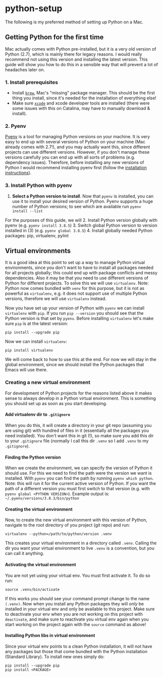 # python-setup
The following is my preferred method of setting up Python on a Mac.

## Getting Python for the first time
Mac actually comes with Python pre-installed, but it is a very old version of Python (2.7), which is mainly there for legacy reasons. I would really recommend not using this version and installing the latest version. This guide will show you how to do this in a sensible way that will prevent a lot of headaches later on.

### 1. Install prerequisites
* Install [`brew`](https://brew.sh/), Mac's "missing" package manager. This should be the first thing you install, since it's needed for the installation of everything else!
* Make sure [`xcode`](https://en.wikipedia.org/wiki/Xcode) and xcode developer tools are installed (there were some issues with this on Catalina, may have to manually download & install).

### 2. Pyenv
[Pyenv](https://github.com/pyenv/pyenv) is a tool for managing Python versions on your machine. It is very easy to end up with several versions of Python on your machine (Mac already comes with 2.7!), and you may actually want this, since different projects can use different versions. However, if you don't manage these versions carefully you can end up with all sorts of problems (e.g. dependency issues). Therefore, before installing any new versions of Python I would recommend installing pyenv first (follow the [installation instructions](https://github.com/pyenv/pyenv#installation)).

### 3. Install Python with pyenv

1. **Select a Python version to install**. Now that `pyenv` is installed, you can use it to install your desired version of Python. Pyenv supports a huge number of Python versions; to see which are available run `pyenv install --list`


For the purposes of this guide, we will 
2. Install Python version globally with pyenv (e.g. `pyenv install 3.8.5`)
3. Switch global Python version to version installed in (3) (e.g. `pyenv global 3.8.5`)
4. Install globally needed Python packages: pip, virtualenv, pylint

## Virtual environments
It is a good idea at this point to set up a way to manage Python virtual environments, since you don't want to have to install all packages needed for all projects globally; this could end up with package conflicts and messy dependencies. Also it may be that you need to use different versions of Python for different projects. To solve this we will use `virtualenv`. Note: Python now comes bundled with `venv` for this purpose, but it is not as powerful as `virtualenv`, e.g. it does not support use of multiple Python versions, therefore we will use `virtualenv` instead.

Now you have set up your version of Python with `pyenv` we can install `virtualenv` with `pip`. If you run `pip --version` you should see that the Python version is that set by `pyenv`. Before installing `virtualenv` let's make sure `pip` is at the latest version:

```
pip install --upgrade pip
```

Now we can install `virtualenv`:

```
pip install virtualenv
```

We will come back to how to use this at the end. For now we will stay in the global environment, since we should install the Python packages that Emacs will use there.

### Creating a new virtual environment
For development of Python projects for the reasons listed above it makes sense to always develop in a Python virtual environment. This is something you should set up as soon as you start developing.

#### Add virtualenv dir to `.gitignore`
When you do this, it will create a directory in your git repo (assuming you are using git) with hundred of files in it (essentially all the packages you need installed). You don't want this in git (!), so make sure you add this dir to your `.gitignore` file (normally I call this dir `.venv` so I add `.venv` to my `.gitignore`).

#### Finding the Python version
When we create the environment, we can specify the version of Python it should use. For this we need to find the path were the version we want is installed. With `pyenv` you can find the path by running `pyenv which python`. Note: this will run it for the current active version of Python. If you want the path of a different version you must first switch to that version (e.g. with `pyenv global <PYTHON VERSION>`). Example output is: `~/.pyenv/versions/3.8.3/bin/python`

#### Creating the virtual environment
Now, to create the new virtual environment with this version of Python, navigate to the root directory of you project (git repo) and run:
```
virtualenv --python=/path/to/python/version .venv
```

This creates your virtual environment in a directory called `.venv`. Calling the dir you want your virtual environment to live `.venv` is a convention, but you can call it anything.

#### Activating the virtual environment
You are not yet using your virtual env. You must first activate it. To do so run:
```
source .venv/bin/activate
```

If this works you should see your command prompt change to the name `(.venv)`. Now when you install any Python packages they will _only_ be installed in your virtual env and only be available to this project. Make sure to deactivate your env when you are not working on this project with `deactivate`, and make sure to reactivate you virtual env again when you start working on the project again with the `source` command as above!

#### Installing Python libs in virtual environment
Since your virtual env points to a clean Python installation, it will not have any packages but those that come bundled with the Python installation (Standard Library). To install new ones simply do:

```
pip install --upgrade pip
pip install <PACKAGE>
```
